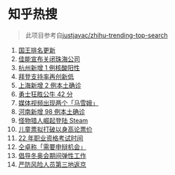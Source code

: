 # 知乎热搜

> 此项目参考自[justjavac/zhihu-trending-top-search](https://github.com/justjavac/zhihu-trending-top-search/blob/main/utils.ts)

<!-- BEGIN -->
  <!-- 最后更新时间:Sat Jan 15 2022 03:14:17 GMT+0000 (Coordinated Universal Time) -->
  1. [国王排名更新](https://www.zhihu.com/search?q=国王排名)
1. [佳能宣布关闭珠海公司](https://www.zhihu.com/search?q=佳能)
1. [杭州新增 1 例核酸阳性](https://www.zhihu.com/search?q=杭州疫情)
1. [拜登支持率再创新低](https://www.zhihu.com/search?q=拜登支持率)
1. [上海新增 2 例本土确诊](https://www.zhihu.com/search?q=上海疫情)
1. [勇士狂胜公牛 42 分](https://www.zhihu.com/search?q=勇士)
1. [媒体视频出现两个「马雪娥」](https://www.zhihu.com/search?q=马雪娥)
1. [河南新增 98 例本土确诊](https://www.zhihu.com/search?q=河南疫情)
1. [怪物猎人崛起登陆 Steam](https://www.zhihu.com/search?q=怪物猎人崛起)
1. [儿童票拟打破以身高论票价](https://www.zhihu.com/search?q=儿童票)
1. [22 年职业资格考试时间](https://www.zhihu.com/search?q=职业资格考试时间)
1. [仝卓称「需要申辩机会」](https://www.zhihu.com/search?q=仝卓)
1. [倡导冬奥会期间弹性工作](https://www.zhihu.com/search?q=冬奥弹性工作制)
1. [严防风险人员第三地返京](https://www.zhihu.com/search?q=第三地返京)
  <!-- END -->